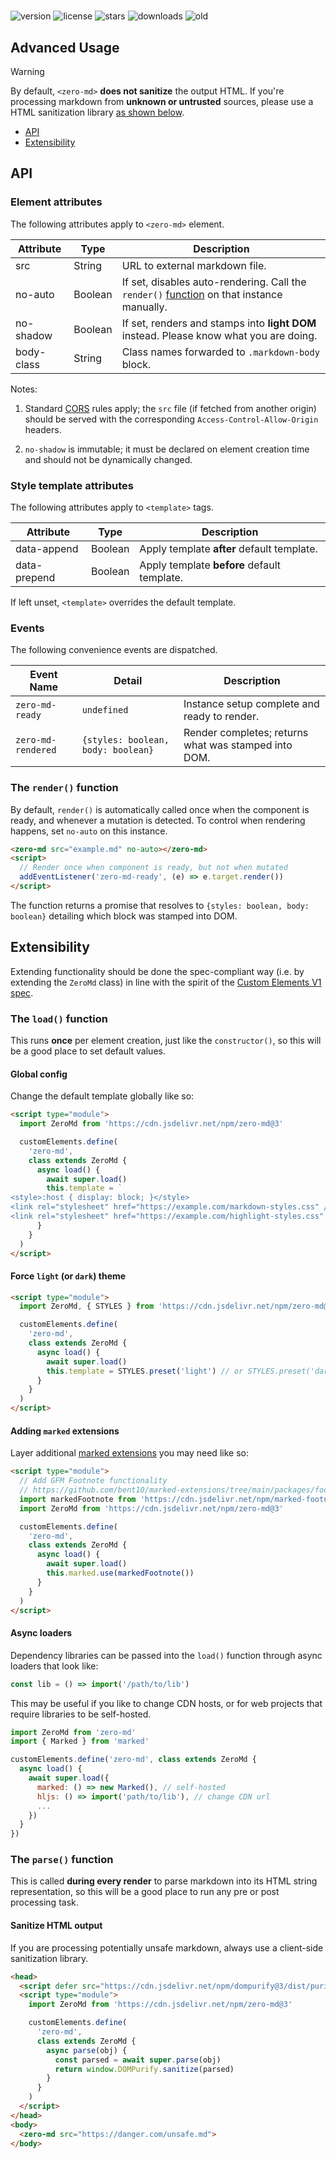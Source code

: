 # <zero-md>

![version](https://img.shields.io/npm/v/zero-md) ![license](https://img.shields.io/npm/l/zero-md)
![stars](https://img.shields.io/github/stars/zerodevx/zero-md?style=flat&color=yellow)
![downloads](https://img.shields.io/jsdelivr/npm/hm/zero-md)
![old](<https://img.shields.io/jsdelivr/gh/hm/zerodevx/zero-md?label=jsdelivr(old)&color=lightgray>)

## Advanced Usage

> [!WARNING]  
> By default, `<zero-md>` **does not sanitize** the output HTML. If you're processing markdown from
> **unknown or untrusted** sources, please use a HTML sanitization library
> [as shown below](#sanitize-html-output).

- [API](#api)
- [Extensibility](#extensibility)

## API

### Element attributes

The following attributes apply to `<zero-md>` element.

| Attribute  | Type    | Description                                                                                                      |
| ---------- | ------- | ---------------------------------------------------------------------------------------------------------------- |
| src        | String  | URL to external markdown file.                                                                                   |
| no-auto    | Boolean | If set, disables auto-rendering. Call the `render()` [function](#the-render-function) on that instance manually. |
| no-shadow  | Boolean | If set, renders and stamps into **light DOM** instead. Please know what you are doing.                           |
| body-class | String  | Class names forwarded to `.markdown-body` block.                                                                 |

Notes:

1. Standard [CORS](https://developer.mozilla.org/en-US/docs/Web/HTTP/CORS) rules apply; the `src`
   file (if fetched from another origin) should be served with the corresponding
   `Access-Control-Allow-Origin` headers.

2. `no-shadow` is immutable; it must be declared on element creation time and should not be
   dynamically changed.

### Style template attributes

The following attributes apply to `<template>` tags.

| Attribute    | Type    | Description                                 |
| ------------ | ------- | ------------------------------------------- |
| data-append  | Boolean | Apply template **after** default template.  |
| data-prepend | Boolean | Apply template **before** default template. |

If left unset, `<template>` overrides the default template.

### Events

The following convenience events are dispatched.

| Event Name         | Detail                             | Description                                          |
| ------------------ | ---------------------------------- | ---------------------------------------------------- |
| `zero-md-ready`    | `undefined`                        | Instance setup complete and ready to render.         |
| `zero-md-rendered` | `{styles: boolean, body: boolean}` | Render completes; returns what was stamped into DOM. |

### The `render()` function

By default, `render()` is automatically called once when the component is ready, and whenever a
mutation is detected. To control when rendering happens, set `no-auto` on this instance.

```html
<zero-md src="example.md" no-auto></zero-md>
<script>
  // Render once when component is ready, but not when mutated
  addEventListener('zero-md-ready', (e) => e.target.render())
</script>
```

The function returns a promise that resolves to `{styles: boolean, body: boolean}` detailing which
block was stamped into DOM.

## Extensibility

Extending functionality should be done the spec-compliant way (i.e. by extending the `ZeroMd` class)
in line with the spirit of the [Custom Elements V1 spec](https://www.w3.org/TR/custom-elements/).

### The `load()` function

This runs **once** per element creation, just like the `constructor()`, so this will be a good place
to set default values.

#### Global config

Change the default template globally like so:

```html
<script type="module">
  import ZeroMd from 'https://cdn.jsdelivr.net/npm/zero-md@3'

  customElements.define(
    'zero-md',
    class extends ZeroMd {
      async load() {
        await super.load()
        this.template = `
<style>:host { display: block; }</style>
<link rel="stylesheet" href="https://example.com/markdown-styles.css" />
<link rel="stylesheet" href="https://example.com/highlight-styles.css" />`
      }
    }
  )
</script>
```

#### Force `light` (or `dark`) theme

```html
<script type="module">
  import ZeroMd, { STYLES } from 'https://cdn.jsdelivr.net/npm/zero-md@3'

  customElements.define(
    'zero-md',
    class extends ZeroMd {
      async load() {
        await super.load()
        this.template = STYLES.preset('light') // or STYLES.preset('dark')
      }
    }
  )
</script>
```

#### Adding `marked` extensions

Layer additional [marked extensions](https://marked.js.org/using_advanced#extensions) you may need
like so:

```html
<script type="module">
  // Add GFM Footnote functionality
  // https://github.com/bent10/marked-extensions/tree/main/packages/footnote
  import markedFootnote from 'https://cdn.jsdelivr.net/npm/marked-footnote@1/+esm'
  import ZeroMd from 'https://cdn.jsdelivr.net/npm/zero-md@3'

  customElements.define(
    'zero-md',
    class extends ZeroMd {
      async load() {
        await super.load()
        this.marked.use(markedFootnote())
      }
    }
  )
</script>
```

#### Async loaders

Dependency libraries can be passed into the `load()` function through async loaders that look like:

```js
const lib = () => import('/path/to/lib')
```

This may be useful if you like to change CDN hosts, or for web projects that require libraries to be
self-hosted.

```js
import ZeroMd from 'zero-md'
import { Marked } from 'marked'

customElements.define('zero-md', class extends ZeroMd {
  async load() {
    await super.load({
      marked: () => new Marked(), // self-hosted
      hljs: () => import('path/to/lib'), // change CDN url
      ...
    })
  }
})
```

### The `parse()` function

This is called **during every render** to parse markdown into its HTML string representation, so
this will be a good place to run any pre or post processing task.

#### Sanitize HTML output

If you are processing potentially unsafe markdown, always use a client-side sanitization library.

```html
<head>
  <script defer src="https://cdn.jsdelivr.net/npm/dompurify@3/dist/purify.min.js"></script>
  <script type="module">
    import ZeroMd from 'https://cdn.jsdelivr.net/npm/zero-md@3'

    customElements.define(
      'zero-md',
      class extends ZeroMd {
        async parse(obj) {
          const parsed = await super.parse(obj)
          return window.DOMPurify.sanitize(parsed)
        }
      }
    )
  </script>
</head>
<body>
  <zero-md src="https://danger.com/unsafe.md">
</body>
```
